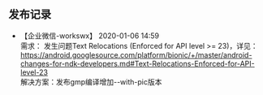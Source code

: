 ## 发布记录
* 【企业微信-workswx】 2020-01-06  14:59     
    需求： 发生问题Text Relocations (Enforced for API level >= 23)，详见：https://android.googlesource.com/platform/bionic/+/master/android-changes-for-ndk-developers.md#Text-Relocations-Enforced-for-API-level-23    
    解决方案：发布gmp编译增加--with-pic版本
